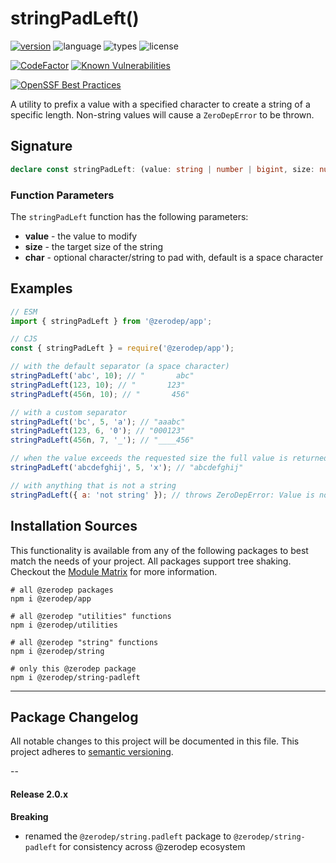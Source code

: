 # stringPadLeft()

[![version](https://img.shields.io/npm/v/@zerodep/string-padleft?style=flat-square&color=blue)](https://www.npmjs.com/package/@zerodep/string-padleft)
![language](https://img.shields.io/badge/typescript-100%25-blue?style=flat-square)
![types](https://img.shields.io/badge/types-included-blue?style=flat-square)
![license](https://img.shields.io/github/license/cdepage/zerodep?color=blue&style=flat-square)

[![CodeFactor](https://www.codefactor.io/repository/github/cdepage/zerodep/badge)](https://www.codefactor.io/repository/github/cdepage/zerodep)
[![Known Vulnerabilities](https://snyk.io/test/github/cdepage/zerodep/badge.svg)](https://snyk.io/test/github/cdepage/zerodep)

[![OpenSSF Best Practices](https://www.bestpractices.dev/projects/9225/badge)](https://www.bestpractices.dev/projects/9225)

A utility to prefix a value with a specified character to create a string of a specific length. Non-string values will cause a `ZeroDepError` to be thrown.

## Signature

```typescript
declare const stringPadLeft: (value: string | number | bigint, size: number, char?: string) => string;
```

### Function Parameters

The `stringPadLeft` function has the following parameters:

- **value** - the value to modify
- **size** - the target size of the string
- **char** - optional character/string to pad with, default is a space character

## Examples

```javascript
// ESM
import { stringPadLeft } from '@zerodep/app';

// CJS
const { stringPadLeft } = require('@zerodep/app');
```

```javascript
// with the default separator (a space character)
stringPadLeft('abc', 10); // "       abc"
stringPadLeft(123, 10); // "       123"
stringPadLeft(456n, 10); // "       456"

// with a custom separator
stringPadLeft('bc', 5, 'a'); // "aaabc"
stringPadLeft(123, 6, '0'); // "000123"
stringPadLeft(456n, 7, '_'); // "____456"

// when the value exceeds the requested size the full value is returned (non-destructive)
stringPadLeft('abcdefghij', 5, 'x'); // "abcdefghij"

// with anything that is not a string
stringPadLeft({ a: 'not string' }); // throws ZeroDepError: Value is not a string
```

## Installation Sources

This functionality is available from any of the following packages to best match the needs of your project. All packages support tree shaking. Checkout the [Module Matrix](/) for more information.

```shell
# all @zerodep packages
npm i @zerodep/app

# all @zerodep "utilities" functions
npm i @zerodep/utilities

# all @zerodep "string" functions
npm i @zerodep/string

# only this @zerodep package
npm i @zerodep/string-padleft
```

---

## Package Changelog

All notable changes to this project will be documented in this file. This project adheres to [semantic versioning](https://semver.org/spec/v2.0.0.html).

--

#### Release 2.0.x

**Breaking**

- renamed the `@zerodep/string.padleft` package to `@zerodep/string-padleft` for consistency across @zerodep ecosystem
